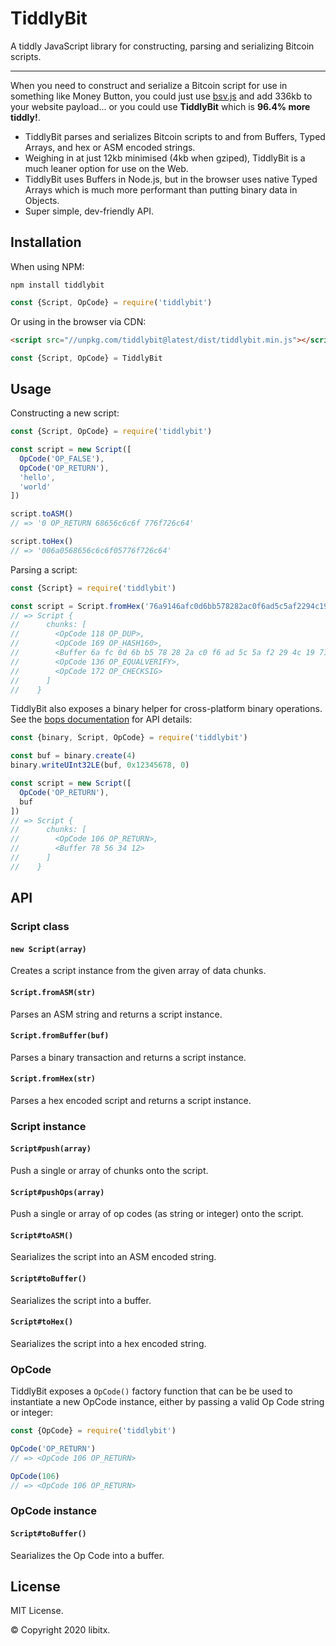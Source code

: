 # TiddlyBit

A tiddly JavaScript library for constructing, parsing and serializing Bitcoin scripts.

---

When you need to construct and serialize a Bitcoin script for use in something like Money Button, you could just use [bsv.js](https://github.com/moneybutton/bsv) and add 336kb to your website payload... or you could use **TiddlyBit** which is **96.4% more tiddly!**.

* TiddlyBit parses and serializes Bitcoin scripts to and from Buffers, Typed Arrays, and hex or ASM encoded strings.
* Weighing in at just 12kb minimised (4kb when gziped), TiddlyBit is a much leaner option for use on the Web.
* TiddlyBit uses Buffers in Node.js, but in the browser uses native Typed Arrays which is much more performant than putting binary data in Objects.
* Super simple, dev-friendly API.

## Installation

When using NPM:

```console
npm install tiddlybit
```

```js
const {Script, OpCode} = require('tiddlybit')
```

Or using in the browser via CDN:

```html
<script src="//unpkg.com/tiddlybit@latest/dist/tiddlybit.min.js"></script>
```

```js
const {Script, OpCode} = TiddlyBit
```

## Usage

Constructing a new script:

```js
const {Script, OpCode} = require('tiddlybit')

const script = new Script([
  OpCode('OP_FALSE'),
  OpCode('OP_RETURN'),
  'hello',
  'world'
])

script.toASM()
// => '0 OP_RETURN 68656c6c6f 776f726c64'

script.toHex()
// => '006a0568656c6c6f05776f726c64'
```

Parsing a script:

```js
const {Script} = require('tiddlybit')

const script = Script.fromHex('76a9146afc0d6bb578282ac0f6ad5c5af2294c1971210888ac')
// => Script {
//      chunks: [
//        <OpCode 118 OP_DUP>,
//        <OpCode 169 OP_HASH160>,
//        <Buffer 6a fc 0d 6b b5 78 28 2a c0 f6 ad 5c 5a f2 29 4c 19 71 21 08>,
//        <OpCode 136 OP_EQUALVERIFY>,
//        <OpCode 172 OP_CHECKSIG>
//      ]
//    }
```

TiddlyBit also exposes a binary helper for cross-platform binary operations. See the [bops documentation](https://github.com/chrisdickinson/bops) for API details:

```js
const {binary, Script, OpCode} = require('tiddlybit')

const buf = binary.create(4)
binary.writeUInt32LE(buf, 0x12345678, 0)

const script = new Script([
  OpCode('OP_RETURN'),
  buf
])
// => Script {
//      chunks: [
//        <OpCode 106 OP_RETURN>,
//        <Buffer 78 56 34 12>
//      ]
//    }
```

## API

### Script class

#### `new Script(array)`

Creates a script instance from the given array of data chunks.

#### `Script.fromASM(str)`

Parses an ASM string and returns a script instance.

#### `Script.fromBuffer(buf)`

Parses a binary transaction and returns a script instance.

#### `Script.fromHex(str)`

Parses a hex encoded script and returns a script instance.

### Script instance

#### `Script#push(array)`

Push a single or array of chunks onto the script.

#### `Script#pushOps(array)`

Push a single or array of op codes (as string or integer) onto the script.

#### `Script#toASM()`

Searializes the script into an ASM encoded string.

#### `Script#toBuffer()`

Searializes the script into a buffer.

#### `Script#toHex()`

Searializes the script into a hex encoded string.

### OpCode

TiddlyBit exposes a `OpCode()` factory function that can be be used to instantiate a new OpCode instance, either by passing a valid Op Code string or integer:

```js
const {OpCode} = require('tiddlybit')

OpCode('OP_RETURN')
// => <OpCode 106 OP_RETURN>

OpCode(106)
// => <OpCode 106 OP_RETURN>
```

### OpCode instance

#### `Script#toBuffer()`

Searializes the Op Code into a buffer.

## License

MIT License.

© Copyright 2020 libitx.
